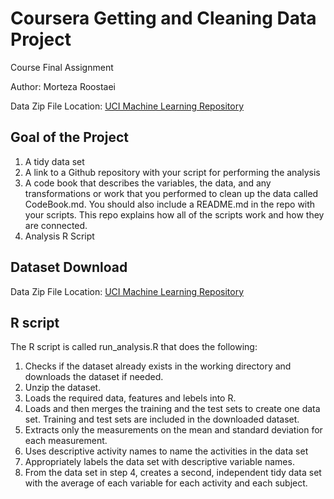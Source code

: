 # Coursera Getting and Cleaning Data Project
Course Final Assignment

Author: Morteza Roostaei <br />

Data Zip File Location: [UCI Machine Learning Repository](https://d396qusza40orc.cloudfront.net/getdata%2Fprojectfiles%2FUCI%20HAR%20Dataset.zip "Clicking will download the data")

## Goal of the Project
1. A tidy data set 
2. A link to a Github repository with your script for performing the analysis 
3. A code book that describes the variables, the data, and any transformations or work that you performed to clean up the data called CodeBook.md. You should also include a README.md in the repo with your scripts. This repo explains how all of the scripts work and how they are connected.
4. Analysis R Script

## Dataset Download
Data Zip File Location: [UCI Machine Learning Repository](https://d396qusza40orc.cloudfront.net/getdata%2Fprojectfiles%2FUCI%20HAR%20Dataset.zip "Clicking will download the data")

## R script
The R script is called run_analysis.R that does the following: 

1) Checks if the dataset already exists in the working directory and downloads the dataset if needed. 
2) Unzip the dataset.
3) Loads the required data, features and lebels into R.
4) Loads and then merges the training and the test sets to create one data set. Training and test sets are included in the downloaded dataset.
5) Extracts only the measurements on the mean and standard deviation for each measurement.  
6) Uses descriptive activity names to name the activities in the data set
7) Appropriately labels the data set with descriptive variable names. 
8) From the data set in step 4, creates a second, independent tidy data set with the average of each variable for each activity and each subject.

